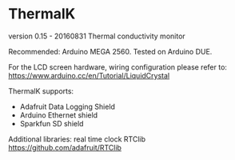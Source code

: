# ThermalK
version 0.15 - 20160831
Thermal conductivity monitor

Recommended: Arduino MEGA 2560. Tested on Arduino DUE.

For the LCD screen hardware, wiring configuration please refer to:
https://www.arduino.cc/en/Tutorial/LiquidCrystal

ThermalK supports:

- Adafruit Data Logging Shield
- Arduino Ethernet shield 
- Sparkfun SD shield

Additional libraries: real time clock RTClib
https://github.com/adafruit/RTClib

